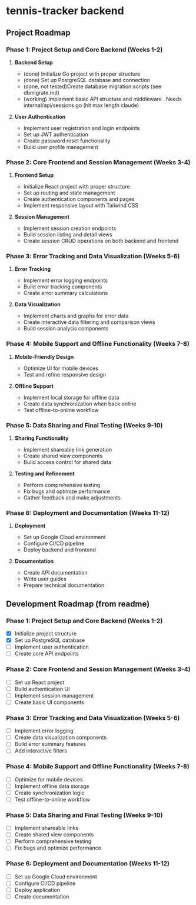 # tennis-tracker backend

## Project Roadmap

### Phase 1: Project Setup and Core Backend (Weeks 1-2)
1. **Backend Setup**
   - (done) Initialize Go project with proper structure
   - (done) Set up PostgreSQL database and connection
   - (done, not tested)Create database migration scripts (see dbmigrate.md)
   - (working) Implement basic API structure and middleware
        . Needs internal/api/sessions.go (hit max length claude)

2. **User Authentication**
   - Implement user registration and login endpoints
   - Set up JWT authentication
   - Create password reset functionality
   - Build user profile management

### Phase 2: Core Frontend and Session Management (Weeks 3-4)
1. **Frontend Setup**
   - Initialize React project with proper structure
   - Set up routing and state management
   - Create authentication components and pages
   - Implement responsive layout with Tailwind CSS

2. **Session Management**
   - Implement session creation endpoints
   - Build session listing and detail views
   - Create session CRUD operations on both backend and frontend

### Phase 3: Error Tracking and Data Visualization (Weeks 5-6)
1. **Error Tracking**
   - Implement error logging endpoints
   - Build error tracking components
   - Create error summary calculations

2. **Data Visualization**
   - Implement charts and graphs for error data
   - Create interactive data filtering and comparison views
   - Build session analysis components

### Phase 4: Mobile Support and Offline Functionality (Weeks 7-8)
1. **Mobile-Friendly Design**
   - Optimize UI for mobile devices
   - Test and refine responsive design

2. **Offline Support**
   - Implement local storage for offline data
   - Create data synchronization when back online
   - Test offline-to-online workflow

### Phase 5: Data Sharing and Final Testing (Weeks 9-10)
1. **Sharing Functionality**
   - Implement shareable link generation
   - Create shared view components
   - Build access control for shared data

2. **Testing and Refinement**
   - Perform comprehensive testing
   - Fix bugs and optimize performance
   - Gather feedback and make adjustments

### Phase 6: Deployment and Documentation (Weeks 11-12)
1. **Deployment**
   - Set up Google Cloud environment
   - Configure CI/CD pipeline
   - Deploy backend and frontend

2. **Documentation**
   - Create API documentation
   - Write user guides
   - Prepare technical documentation


## Development Roadmap (from readme)

### Phase 1: Project Setup and Core Backend (Weeks 1-2)
- [x] Initialize project structure
- [x] Set up PostgreSQL database
- [ ] Implement user authentication
- [ ] Create core API endpoints

### Phase 2: Core Frontend and Session Management (Weeks 3-4)
- [ ] Set up React project
- [ ] Build authentication UI
- [ ] Implement session management
- [ ] Create basic UI components

### Phase 3: Error Tracking and Data Visualization (Weeks 5-6)
- [ ] Implement error logging
- [ ] Create data visualization components
- [ ] Build error summary features
- [ ] Add interactive filters

### Phase 4: Mobile Support and Offline Functionality (Weeks 7-8)
- [ ] Optimize for mobile devices
- [ ] Implement offline data storage
- [ ] Create synchronization logic
- [ ] Test offline-to-online workflow

### Phase 5: Data Sharing and Final Testing (Weeks 9-10)
- [ ] Implement shareable links
- [ ] Create shared view components
- [ ] Perform comprehensive testing
- [ ] Fix bugs and optimize performance

### Phase 6: Deployment and Documentation (Weeks 11-12)
- [ ] Set up Google Cloud environment
- [ ] Configure CI/CD pipeline
- [ ] Deploy application
- [ ] Create documentation
